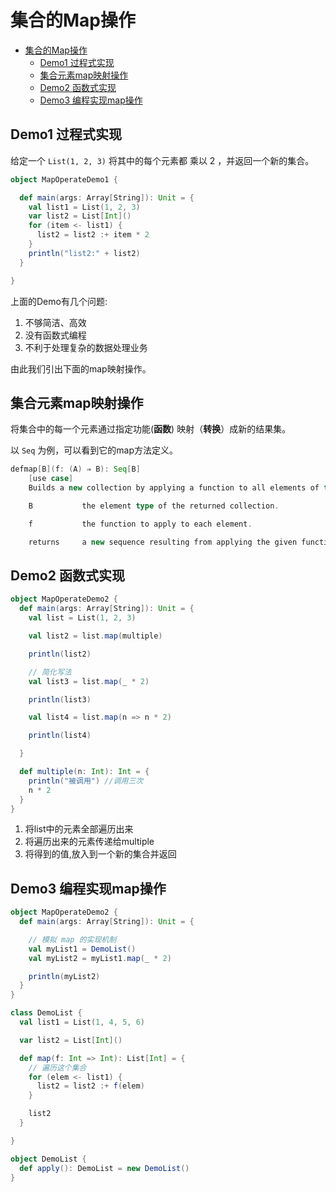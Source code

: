 # 集合的Map操作

<!-- TOC -->

- [集合的Map操作](#%e9%9b%86%e5%90%88%e7%9a%84map%e6%93%8d%e4%bd%9c)
  - [Demo1 过程式实现](#demo1-%e8%bf%87%e7%a8%8b%e5%bc%8f%e5%ae%9e%e7%8e%b0)
  - [集合元素map映射操作](#%e9%9b%86%e5%90%88%e5%85%83%e7%b4%a0map%e6%98%a0%e5%b0%84%e6%93%8d%e4%bd%9c)
  - [Demo2 函数式实现](#demo2-%e5%87%bd%e6%95%b0%e5%bc%8f%e5%ae%9e%e7%8e%b0)
  - [Demo3 编程实现map操作](#demo3-%e7%bc%96%e7%a8%8b%e5%ae%9e%e7%8e%b0map%e6%93%8d%e4%bd%9c)

<!-- /TOC -->

## Demo1 过程式实现

给定一个 `List(1, 2, 3)` 将其中的每个元素都 乘以 2 ，并返回一个新的集合。  

```scala
object MapOperateDemo1 {

  def main(args: Array[String]): Unit = {
    val list1 = List(1, 2, 3)
    var list2 = List[Int]()
    for (item <- list1) {
      list2 = list2 :+ item * 2
    }
    println("list2:" + list2)
  }

}
```

上面的Demo有几个问题:

1. 不够简洁、高效
2. 没有函数式编程
3. 不利于处理复杂的数据处理业务

由此我们引出下面的map映射操作。

## 集合元素map映射操作

将集合中的每一个元素通过指定功能(**函数**) 映射（**转换**）成新的结果集。  

以 `Seq` 为例，可以看到它的map方法定义。

```scala
defmap[B](f: (A) ⇒ B): Seq[B]
    [use case]
    Builds a new collection by applying a function to all elements of this sequence.

    B           the element type of the returned collection.

    f           the function to apply to each element.

    returns     a new sequence resulting from applying the given function f to each element of this sequence and collecting the results.
```

## Demo2 函数式实现

```scala
object MapOperateDemo2 {
  def main(args: Array[String]): Unit = {
    val list = List(1, 2, 3)

    val list2 = list.map(multiple)

    println(list2)

    // 简化写法
    val list3 = list.map(_ * 2)

    println(list3)

    val list4 = list.map(n => n * 2)

    println(list4)

  }

  def multiple(n: Int): Int = {
    println("被调用") //调用三次
    n * 2
  }
}

```

1. 将list中的元素全部遍历出来
2. 将遍历出来的元素传递给multiple
3. 将得到的值,放入到一个新的集合并返回

## Demo3 编程实现map操作

```scala
object MapOperateDemo2 {
  def main(args: Array[String]): Unit = {

    // 模拟 map 的实现机制
    val myList1 = DemoList()
    val myList2 = myList1.map(_ * 2)

    println(myList2)
  }
}

class DemoList {
  val list1 = List(1, 4, 5, 6)

  var list2 = List[Int]()

  def map(f: Int => Int): List[Int] = {
    // 遍历这个集合
    for (elem <- list1) {
      list2 = list2 :+ f(elem)
    }

    list2
  }

}

object DemoList {
  def apply(): DemoList = new DemoList()
}
```
